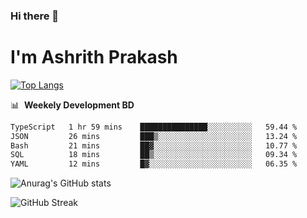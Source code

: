### Hi there 👋
# I'm Ashrith Prakash

[![Top Langs](https://github-readme-stats.vercel.app/api/top-langs/?username=xxcheckmatexx&count_private=true&include_all_commits=true&show_icons=true&line_height=20&title_color=FFFFFF&icon_color=FFFFFF&text_color=FFFFFF&bg_color=0D1117&langs_count=8)](https://github.com/anuraghazra/github-readme-stats)

📊 &nbsp;**Weekely Development BD**

<!--START_SECTION:waka-->

```txt
TypeScript   1 hr 59 mins    ███████████████░░░░░░░░░░   59.44 %
JSON         26 mins         ███▒░░░░░░░░░░░░░░░░░░░░░   13.24 %
Bash         21 mins         ██▓░░░░░░░░░░░░░░░░░░░░░░   10.77 %
SQL          18 mins         ██▒░░░░░░░░░░░░░░░░░░░░░░   09.34 %
YAML         12 mins         █▓░░░░░░░░░░░░░░░░░░░░░░░   06.35 %
```

<!--END_SECTION:waka-->

![Anurag's GitHub stats](https://github-readme-stats.vercel.app/api?username=xxcheckmatexx&count_private=true&show_icons=true&theme=merko)  

![GitHub Streak](http://github-readme-streak-stats.herokuapp.com?user=xxcheckmatexx&theme=merko&hide_border=true&date_format=M%20j%5B%2C%20Y%5D&fire=DD0E0B)
<br/>

